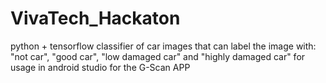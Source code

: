 # VivaTech_Hackaton

python + tensorflow classifier of car images that can label the image with: "not car", "good car", "low damaged car" and "highly damaged car" for usage in android studio for the G-Scan APP
